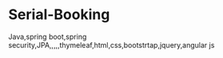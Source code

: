 # Serial-Booking
Java,spring boot,spring security,JPA,,,,,thymeleaf,html,css,bootstrtap,jquery,angular js
